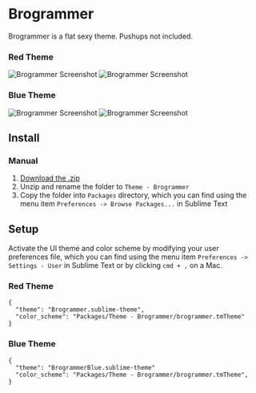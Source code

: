 # Brogrammer

Brogrammer is a flat sexy theme. Pushups not included.

### Red Theme

![Brogrammer Screenshot](http://i.imgur.com/7EPa8Wm.png)
![Brogrammer Screenshot](http://i.imgur.com/hXE6jYP.png)

### Blue Theme

![Brogrammer Screenshot](http://i.imgur.com/ePc4NYR.png)
![Brogrammer Screenshot](http://i.imgur.com/3Mo5DwD.png)

## Install

### Manual

1. [Download the .zip](https://github.com/rodrigonh/brogrammer-theme/archive/master.zip)
2. Unzip and rename the folder to `Theme - Brogrammer`
3. Copy the folder into `Packages` directory, which you can find using the menu item `Preferences -> Browse Packages...` in Sublime Text

## Setup

Activate the UI theme and color scheme by modifying your user preferences file, which you can find using the menu item `Preferences -> Settings - User` in Sublime Text or by clicking `cmd + ,` on a Mac.

### Red Theme
```
{
  "theme": "Brogrammer.sublime-theme",
  "color_scheme": "Packages/Theme - Brogrammer/brogrammer.tmTheme"
}
```

### Blue Theme
```
{
  "theme": "BrogrammerBlue.sublime-theme"
  "color_scheme": "Packages/Theme - Brogrammer/brogrammer.tmTheme",
}
```